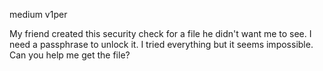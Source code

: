 medium v1per

My friend created this security check for a file he didn't want me to see. I need a passphrase to unlock it. I tried everything but it seems impossible. Can you help me get the file?
